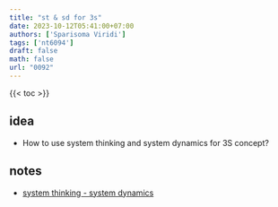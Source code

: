 ```yaml
---
title: "st & sd for 3s"
date: 2023-10-12T05:41:00+07:00
authors: ['Sparisoma Viridi']
tags: ['nt6094']
draft: false
math: false
url: "0092"
---
```

{{< toc >}}


## idea
+ How to use system thinking and system dynamics for 3S concept?


## notes
+ [system thinking - system dynamics](../0088/)